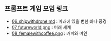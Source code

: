 ## 프롬프트 게임 모임 링크

- [06_shipwithdrone.md](https://labs.google/fx/tools/whisk/share/4i98fc69n0000) : 미래에 있을 번한 바다 풍경
- [07_futureworld.png](https://labs.google/fx/tools/whisk/share/55st7rhb8g000) : 미래 세계
- [08_femalewithcoffee.png](https://labs.google/fx/tools/whisk/share/4u35neq080000) : 커피와 미인